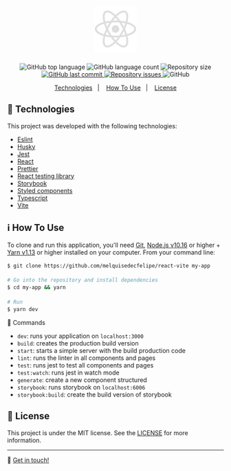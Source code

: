 <h1 align="center">
  <img alt="React" src="./.github/logo.png" />
</h1>

<p align="center">
  <img alt="GitHub top language" src="https://img.shields.io/github/languages/top/melquisedecfelipe/react-vite.svg">

  <img alt="GitHub language count" src="https://img.shields.io/github/languages/count/melquisedecfelipe/react-vite.svg">

  <img alt="Repository size" src="https://img.shields.io/github/repo-size/melquisedecfelipe/react-vite.svg">

  <a href="https://github.com/melquisedecfelipe/react-vite/commits/master">
    <img alt="GitHub last commit" src="https://img.shields.io/github/last-commit/melquisedecfelipe/react-vite.svg">
  </a>

  <a href="https://github.com/melquisedecfelipe/react-vite/issues">
    <img alt="Repository issues" src="https://img.shields.io/github/issues/melquisedecfelipe/react-vite.svg">
  </a>

  <img alt="GitHub" src="https://img.shields.io/github/license/melquisedecfelipe/react-vite.svg">
</p>

<p align="center">
  <a href="#rocket-technologies">Technologies</a>&nbsp;&nbsp;&nbsp;|&nbsp;&nbsp;&nbsp;
  <a href="#information_source-how-to-use">How To Use</a>&nbsp;&nbsp;&nbsp;|&nbsp;&nbsp;&nbsp;
  <a href="#memo-license">License</a>
</p>

## :rocket: Technologies

This project was developed with the following technologies:

- [Eslint](https://eslint.org/)
- [Husky](https://github.com/typicode/husky)
- [Jest](https://jestjs.io/)
- [React](https://reactjs.org/)
- [Prettier](https://prettier.io/)
- [React testing library](https://testing-library.com/docs/react-testing-library/intro)
- [Storybook](https://storybook.js.org/)
- [Styled components](https://styled-components.com/)
- [Typescript](https://www.typescriptlang.org/)
- [Vite](https://vitejs.dev/)

## :information_source: How To Use

To clone and run this application, you'll need [Git](https://git-scm.com), [Node.js v10.16](https://nodejs.org/) or higher + [Yarn v1.13](https://yarnpkg.com/) or higher installed on your computer. From your command line:

```bash
$ git clone https://github.com/melquisedecfelipe/react-vite my-app

# Go into the repository and install dependencies
$ cd my-app && yarn

# Run
$ yarn dev
```

🔨 Commands
- `dev`: runs your application on `localhost:3000`
- `build`: creates the production build version
- `start`: starts a simple server with the build production code
- `lint`: runs the linter in all components and pages
- `test`: runs jest to test all components and pages
- `test:watch`: runs jest in watch mode
- `generate`: create a new component structured
- `storybook`: runs storybook on `localhost:6006`
- `storybook:build`: create the build version of storybook

## :memo: License

This project is under the MIT license. See the [LICENSE](https://github.com/melquisedecfelipe/react-vite/blob/master/LICENSE) for more information.

---

:wave: [Get in touch!](https://www.linkedin.com/in/melquisedecfelipe/)
